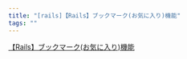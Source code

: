 ```yaml
---
title: "[rails]【Rails】ブックマーク(お気に入り)機能"
tags: ""
---
```


[【Rails】ブックマーク(お気に入り)機能](https://qiita.com/hiro266/items/8a0374155cd18adbd7cf)

